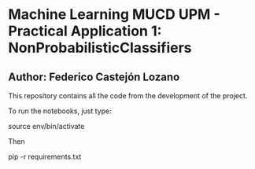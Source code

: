 # Machine Learning MUCD UPM - Practical Application 1: NonProbabilisticClassifiers
## Author: Federico Castejón Lozano

This repository contains all the code from the development of the project.

To run the notebooks, just type:

source env/bin/activate

Then

pip -r requirements.txt